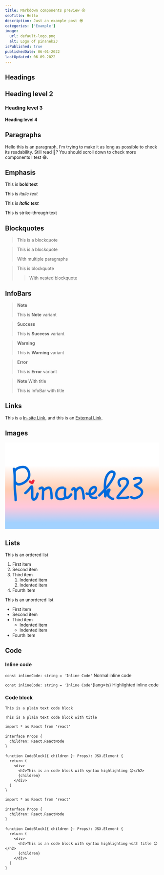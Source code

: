 ```yaml
---
title: Markdown components preview 😜
seoTitle: Hello
description: Just an example post 😎
categories: ['Example']
image:
  url: default-logo.png
  alt: Logo of pinanek23
isPublished: true
publishedDate: 06-01-2022
lastUpdated: 06-09-2022
---
```


## Headings

## Heading level 2

### Heading level 3

#### Heading level 4

## Paragraphs

Hello this is an paragraph, I'm trying to make it as long as possible to check its readability. Still read 🤔? You should scroll down to check more components I test 😁.

## Emphasis

This is **bold text**

This is _italic text_

This is **_italic text_**

This is ~~strike-through text~~

## Blockquotes

> This is a blockquote

> This is a blockquote
>
> With multiple paragraphs

> This is blockquote
>
> > With nested blockquote

>

## InfoBars

> **Note**
>
> This is **Note** variant

> **Success**
>
> This is **Success** variant

> **Warning**
>
> This is **Warning** variant

> **Error**
>
> This is **Error** variant

> **Note** With title
>
> This is InfoBar with title

## Links

This is a [In-site Link](/), and this is an [External Link](https://www.youtube.com/watch?v=dQw4w9WgXcQ).

## Images

![Hello](default-logo.png)

## Lists

This is an ordered list

1. First item
2. Second item
3. Third item
   1. Indented item
   2. Indented item
4. Fourth item

This is an unordered list

- First item
- Second item
- Third item
  - Indented item
  - Indented item
- Fourth item

## Code

### Inline code

`const inlineCode: string = 'Inline Code'` Normal inline code

`const inlineCode: string = 'Inline Code'`{lang=ts} Highlighted inline code

### Code block

```
This is a plain text code block
```

```text title=hihi.txt
This is a plain text code block with title
```

```tsx
import * as React from 'react'

interface Props {
  children: React.ReactNode
}

function CodeBlock({ children }: Props): JSX.Element {
  return (
    <div>
      <h2>This is an code block with syntax highlighting 😍</h2>
      {children}
    </div>
  )
}
```

```tsx title=src/codeblock.tsx
import * as React from 'react'

interface Props {
  children: React.ReactNode
}

function CodeBlock({ children }: Props): JSX.Element {
  return (
    <div>
      <h2>This is an code block with syntax highlighting with title 😍</h2>
      {children}
    </div>
  )
}
```
